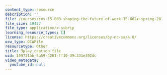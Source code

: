 ```yaml
---
content_type: resource
description: ''
file: /courses/res-15-003-shaping-the-future-of-work-15-662x-spring-2016/109721bb5a594201ff1039c331e392dc_DE9TnscEmtw.srt
file_size: 10427
file_type: application/x-subrip
learning_resource_types: []
license: https://creativecommons.org/licenses/by-nc-sa/4.0/
ocw_type: OCWFile
resourcetype: Other
title: 3play caption file
uid: 109721bb-5a59-4201-ff10-39c331e392dc
video_metadata:
  youtube_id: null
---
```

